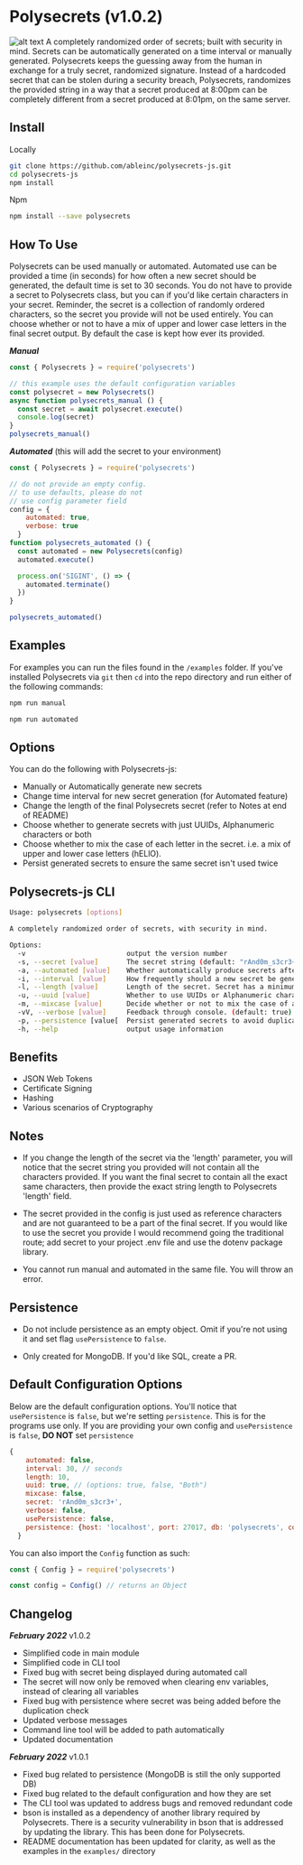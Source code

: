 # Polysecrets (v1.0.2)

![alt text](https://img.icons8.com/dotty/80/000000/mesh.png "Polysecrets Logo")
A completely randomized order of secrets; built with security in mind. Secrets can be automatically generated
on a time interval or manually generated. Polysecrets keeps the guessing away from the human in exchange for
a truly secret, randomized signature. Instead of a hardcoded secret that can be stolen during a security
breach, Polysecrets, randomizes the provided string in a way that a secret produced at 8:00pm can be completely different from a secret produced at 8:01pm, on the same server.

## Install

Locally

```bash
git clone https://github.com/ableinc/polysecrets-js.git
cd polysecrets-js
npm install
```

Npm

```bash
npm install --save polysecrets
```

## How To Use

Polysecrets can be used manually or automated. Automated use can be provided a time (in seconds) for
how often a new secret should be generated, the default time is set to 30 seconds. You do not have to provide a secret to Polysecrets class, but you can if you'd like certain characters in your secret. Reminder, the secret is a collection of randomly ordered characters, so the secret you provide will not be used entirely. You can choose whether or not to have a mix of upper and lower case letters in the final secret output. By default the case is kept how ever its provided.

***Manual***

```javascript
const { Polysecrets } = require('polysecrets')

// this example uses the default configuration variables
const polysecret = new Polysecrets()
async function polysecrets_manual () {
  const secret = await polysecret.execute()
  console.log(secret)
}
polysecrets_manual()
```

***Automated*** (this will add the secret to your environment)

```javascript
const { Polysecrets } = require('polysecrets')

// do not provide an empty config.
// to use defaults, please do not
// use config parameter field
config = {
    automated: true,
    verbose: true
  }
function polysecrets_automated () {
  const automated = new Polysecrets(config)
  automated.execute()

  process.on('SIGINT', () => {
    automated.terminate()
  })
}

polysecrets_automated()
```

## Examples

For examples you can run the files found in the ```/examples``` folder.
If you've installed Polysecrets via ```git``` then ```cd``` into the repo
directory and run either of the following commands:

```bash
npm run manual

npm run automated
```

## Options

You can do the following with Polysecrets-js:

* Manually or Automatically generate new secrets
* Change time interval for new secret generation (for Automated feature)
* Change the length of the final Polysecrets secret (refer to Notes at end of README)
* Choose whether to generate secrets with just UUIDs, Alphanumeric characters or both
* Choose whether to mix the case of each letter in the secret. i.e. a mix of upper and lower case letters (hELlO).
* Persist generated secrets to ensure the same secret isn't used twice

## Polysecrets-js CLI

```bash
Usage: polysecrets [options]

A completely randomized order of secrets, with security in mind.

Options:
  -v                         output the version number
  -s, --secret [value]       The secret string (default: "rAnd0m_s3cr3+")
  -a, --automated [value]    Whether automatically produce secrets after every interval (default: false)
  -i, --interval [value]     How frequently should a new secret be generated (seconds) (default: 30)
  -l, --length [value]       Length of the secret. Secret has a minimum length of 10 (default: 10)
  -u, --uuid [value]         Whether to use UUIDs or Alphanumeric characters for secret generation - [true, false, "Both"] (default: true)
  -m, --mixcase [value]      Decide whether or not to mix the case of alpha characters in secret string (default: false)
  -vV, --verbose [value]     Feedback through console. (default: true)
  -p, --persistence [value[  Persist generated secrets to avoid duplicates. (default: {})
  -h, --help                 output usage information
 ```

## Benefits

* JSON Web Tokens
* Certificate Signing
* Hashing
* Various scenarios of Cryptography

## Notes

* If you change the length of the secret via the 'length' parameter, you will notice that the
secret string you provided will not contain all the characters provided. If you want the final
secret to contain all the exact same characters, then provide the exact string length to
Polysecrets 'length' field.

* The secret provided in the config is just used as reference characters and are not
guaranteed to be a part of the final secret. If you would like to use the secret you
provide I would recommend going the traditional route; add secret to your project
.env file and use the dotenv package library.

* You cannot run manual and automated in the same file. You will throw an error.

## Persistence

* Do not include persistence as an empty object. Omit if you're not using it and set flag ```usePersistence``` to ```false```.

* Only created for MongoDB. If you'd like SQL, create a PR.

## Default Configuration Options

Below are the default configuration options. You'll notice that ```usePersistence``` is ```false```, but we're setting ```persistence```. This is for the programs use only. If you are providing your own config and ```usePersistence``` is ```false```, **DO NOT** set ```persistence```

```javascript
{
    automated: false, 
    interval: 30, // seconds
    length: 10, 
    uuid: true, // (options: true, false, "Both")
    mixcase: false,
    secret: 'rAnd0m_s3cr3+',
    verbose: false,
    usePersistence: false,
    persistence: {host: 'localhost', port: 27017, db: 'polysecrets', collection: 'secrets'}
  }
```

You can also import the ```Config``` function as such:

```javascript
const { Config } = require('polysecrets')

const config = Config() // returns an Object
````

## Changelog

***February 2022*** v1.0.2

* Simplified code in main module
* Simplified code in CLI tool
* Fixed bug with secret being displayed during automated call
* The secret will now only be removed when clearing env variables, instead of clearing all variables
* Fixed bug with persistence where secret was being added before the duplication check
* Updated verbose messages
* Command line tool will be added to path automatically
* Updated documentation

***February 2022*** v1.0.1

* Fixed bug related to persistence (MongoDB is still the only supported DB)
* Fixed bug related to the default configuration and how they are set
* The CLI tool was updated to address bugs and removed redundant code
* bson is installed as a dependency of another library required by Polysecrets.
There is a security vulnerability in bson that is addressed by updating the library.
This has been done for Polysecrets.
* README documentation has been updated for clarity, as well as the examples
in the ```examples/``` directory
